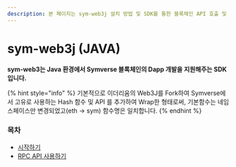 ```yaml
---
description: 본 페이지는 sym-web3j 설치 방법 및 SDK를 통한 블록체인 API 호출 및 메시지 서명등의 개발 문서입니다.
---
```


# sym-web3j (JAVA)

**sym-web3는 Java 환경에서 Symverse 블록체인의 Dapp 개발을 지원해주는 SDK입니다.**

{% hint style="info" %}
기본적으로 이더리움의 Web3J를 Fork하여 Symverse에서 고유로 사용하는 Hash 함수 및 API 를 추가하여 Wrap한 형태로써, 기본함수는 네임스페이스만 변경되었고(eth -> sym) 함수명은 일치합니다.
{% endhint %}

### 목차

* [시작하기](undefined.md)
* [RPC API 사용하기](rpc-api.md)
